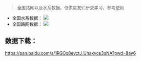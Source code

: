 > 全国路网以及水系数据，仅供星友们研究学习、参考使用

- 全国水系数据：
![](https://gitee.com/gishome/gis-learning-circle/raw/main/%E6%95%88%E6%9E%9C%E5%9B%BE/DEM%E5%9C%B0%E5%BD%A2%E6%95%B0%E6%8D%AE.png) 
- 全国路网数据：
![](https://gitee.com/gishome/gis-learning-circle/raw/main/%E6%95%88%E6%9E%9C%E5%9B%BE/DEM%E5%9C%B0%E5%BD%A2%E6%95%B0%E6%8D%AE.png) 
 
## 数据下载：
https://pan.baidu.com/s/1RGOx8evctJ_Uhaxyce3oNA?pwd=8ay6